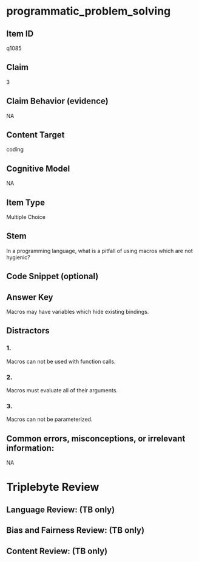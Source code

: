 # programmatic_problem_solving

## Item ID
q1085

## Claim
3

## Claim Behavior (evidence)
NA

## Content Target
coding

## Cognitive Model
NA

## Item Type
Multiple Choice

## Stem
In a programming language, what is a pitfall of using macros which are not hygienic?

## Code Snippet (optional)


## Answer Key
Macros may have variables which hide existing bindings.

## Distractors

### 1.
Macros can not be used with function calls.

### 2.
Macros must evaluate all of their arguments.

### 3.
Macros can not be parameterized.

## Common errors, misconceptions, or irrelevant information:
NA

# Triplebyte Review


## Language Review: (TB only)


## Bias and Fairness Review: (TB only)


## Content Review: (TB only)

